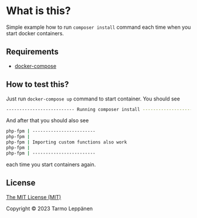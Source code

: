 # What is this?

Simple example how to run `composer install` command each time
when you start docker containers.

## Requirements

* [docker-compose](https://docs.docker.com/compose/install/)

## How to test this?

Just run `docker-compose up` command to start container. You should see

```bash
-------------------------- Running composer install --------------------------
```

And after that you should also see

```bash
php-fpm | ------------------------
php-fpm | 
php-fpm | Importing custom functions also work
php-fpm | 
php-fpm | ------------------------
```

each time you start containers again.

## License

[The MIT License (MIT)](LICENSE)

Copyright © 2023 Tarmo Leppänen
